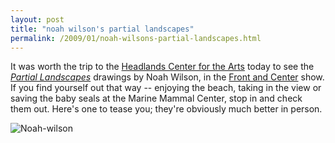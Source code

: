 ```yaml
---
layout: post
title: "noah wilson's partial landscapes"
permalink: /2009/01/noah-wilsons-partial-landscapes.html
---
```


<p>It was worth the trip to the <a href="http://www.headlands.org/">Headlands Center for the Arts</a> today to see the <em><a href="http://noahmwilson.com/landscapes.html">Partial Landscapes</a></em> drawings by Noah Wilson, in the <a href="http://www.headlands.org/event_detail.asp?key=20&amp;eventkey=390">Front and Center</a> show. If you find yourself out that way -- enjoying the beach, taking in the view or saving the baby seals at the Marine Mammal Center, stop in and check them out.  Here's one to tease you; they're obviously much better in person.</p>

<p>
<img  class="at-xid-6a00d8341c4f5f53ef010536e1ff56970c " alt="Noah-wilson" src="https://sippey.typepad.com/.a/6a00d8341c4f5f53ef010536e1ff56970c-500wi">
</p>



